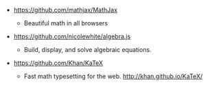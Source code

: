 - https://github.com/mathjax/MathJax
  - Beautiful math in all browsers
  
- https://github.com/nicolewhite/algebra.js
  - Build, display, and solve algebraic equations.
  
- https://github.com/Khan/KaTeX
  - Fast math typesetting for the web. http://khan.github.io/KaTeX/
 
